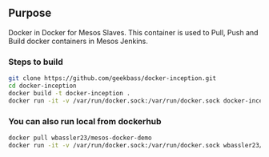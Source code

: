 ## Purpose
Docker in Docker for Mesos Slaves. This container is used to Pull, Push and Build docker containers in Mesos Jenkins.


### Steps to build
```bash
git clone https://github.com/geekbass/docker-inception.git
cd docker-inception
docker build -t docker-inception .
docker run -it -v /var/run/docker.sock:/var/run/docker.sock docker-inception /bin/bash
```


### You can also run local from dockerhub
```bash
docker pull wbassler23/mesos-docker-demo
docker run -it -v /var/run/docker.sock:/var/run/docker.sock wbassler23/mesos-docker-demo /bin/bash
```
